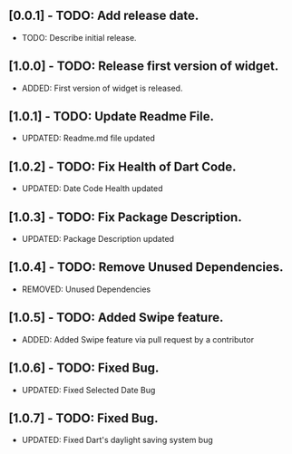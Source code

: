 ## [0.0.1] - TODO: Add release date.
- TODO: Describe initial release.

## [1.0.0] - TODO: Release first version of widget.
- ADDED: First version of widget is released.

## [1.0.1] - TODO: Update Readme File.
- UPDATED: Readme.md file updated
  
## [1.0.2] - TODO: Fix Health of Dart Code.
- UPDATED: Date Code Health updated

## [1.0.3] - TODO: Fix Package Description.
- UPDATED: Package Description updated

## [1.0.4] - TODO: Remove Unused Dependencies.
- REMOVED: Unused Dependencies

## [1.0.5] - TODO: Added Swipe feature.
- ADDED: Added Swipe feature via pull request by a contributor

## [1.0.6] - TODO: Fixed Bug.
- UPDATED: Fixed Selected Date Bug

## [1.0.7] - TODO: Fixed Bug.
- UPDATED: Fixed Dart's daylight saving system bug
